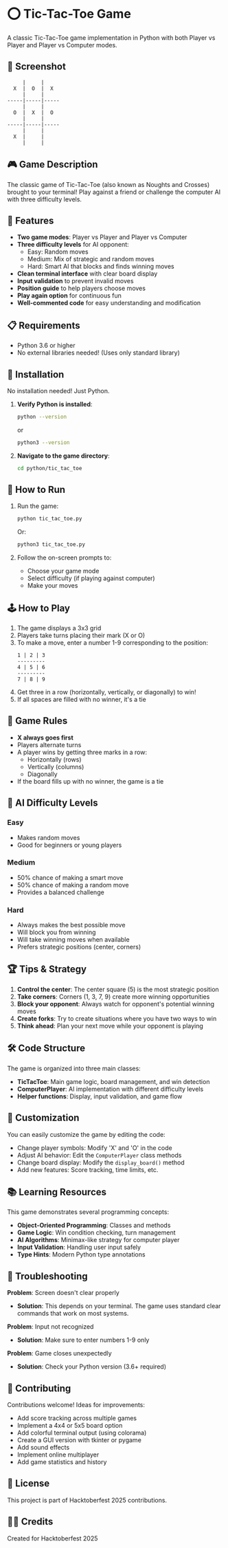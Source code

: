 # ⭕ Tic-Tac-Toe Game

A classic Tic-Tac-Toe game implementation in Python with both Player vs Player and Player vs Computer modes.

## 📸 Screenshot

```
     |     |     
  X  |  O  |  X  
     |     |     
-----|-----|-----
     |     |     
  O  |  X  |  O  
     |     |     
-----|-----|-----
     |     |     
  X  |     |     
     |     |     
```

## 🎮 Game Description

The classic game of Tic-Tac-Toe (also known as Noughts and Crosses) brought to your terminal! Play against a friend or challenge the computer AI with three difficulty levels.

## 🎯 Features

- **Two game modes**: Player vs Player and Player vs Computer
- **Three difficulty levels** for AI opponent:
  - Easy: Random moves
  - Medium: Mix of strategic and random moves
  - Hard: Smart AI that blocks and finds winning moves
- **Clean terminal interface** with clear board display
- **Input validation** to prevent invalid moves
- **Position guide** to help players choose moves
- **Play again option** for continuous fun
- **Well-commented code** for easy understanding and modification

## 📋 Requirements

- Python 3.6 or higher
- No external libraries needed! (Uses only standard library)

## 🚀 Installation

No installation needed! Just Python.

1. **Verify Python is installed**:
   ```bash
   python --version
   ```
   or
   ```bash
   python3 --version
   ```

2. **Navigate to the game directory**:
   ```bash
   cd python/tic_tac_toe
   ```

## 🎲 How to Run

1. Run the game:
   ```bash
   python tic_tac_toe.py
   ```
   
   Or:
   ```bash
   python3 tic_tac_toe.py
   ```

2. Follow the on-screen prompts to:
   - Choose your game mode
   - Select difficulty (if playing against computer)
   - Make your moves

## 🕹️ How to Play

1. The game displays a 3x3 grid
2. Players take turns placing their mark (X or O)
3. To make a move, enter a number 1-9 corresponding to the position:
   ```
   1 | 2 | 3
   ---------
   4 | 5 | 6
   ---------
   7 | 8 | 9
   ```
4. Get three in a row (horizontally, vertically, or diagonally) to win!
5. If all spaces are filled with no winner, it's a tie

## 📖 Game Rules

- **X always goes first**
- Players alternate turns
- A player wins by getting three marks in a row:
  - Horizontally (rows)
  - Vertically (columns)
  - Diagonally
- If the board fills up with no winner, the game is a tie

## 🤖 AI Difficulty Levels

### Easy
- Makes random moves
- Good for beginners or young players

### Medium
- 50% chance of making a smart move
- 50% chance of making a random move
- Provides a balanced challenge

### Hard
- Always makes the best possible move
- Will block you from winning
- Will take winning moves when available
- Prefers strategic positions (center, corners)

## 🏆 Tips & Strategy

1. **Control the center**: The center square (5) is the most strategic position
2. **Take corners**: Corners (1, 3, 7, 9) create more winning opportunities
3. **Block your opponent**: Always watch for opponent's potential winning moves
4. **Create forks**: Try to create situations where you have two ways to win
5. **Think ahead**: Plan your next move while your opponent is playing

## 🛠️ Code Structure

The game is organized into three main classes:

- **TicTacToe**: Main game logic, board management, and win detection
- **ComputerPlayer**: AI implementation with different difficulty levels
- **Helper functions**: Display, input validation, and game flow

## 🔧 Customization

You can easily customize the game by editing the code:

- Change player symbols: Modify 'X' and 'O' in the code
- Adjust AI behavior: Edit the `ComputerPlayer` class methods
- Change board display: Modify the `display_board()` method
- Add new features: Score tracking, time limits, etc.

## 📚 Learning Resources

This game demonstrates several programming concepts:

- **Object-Oriented Programming**: Classes and methods
- **Game Logic**: Win condition checking, turn management
- **AI Algorithms**: Minimax-like strategy for computer player
- **Input Validation**: Handling user input safely
- **Type Hints**: Modern Python type annotations

## 🐛 Troubleshooting

**Problem**: Screen doesn't clear properly
- **Solution**: This depends on your terminal. The game uses standard clear commands that work on most systems.

**Problem**: Input not recognized
- **Solution**: Make sure to enter numbers 1-9 only

**Problem**: Game closes unexpectedly
- **Solution**: Check your Python version (3.6+ required)

## 🤝 Contributing

Contributions welcome! Ideas for improvements:

- Add score tracking across multiple games
- Implement a 4x4 or 5x5 board option
- Add colorful terminal output (using colorama)
- Create a GUI version with tkinter or pygame
- Add sound effects
- Implement online multiplayer
- Add game statistics and history

## 📝 License

This project is part of Hacktoberfest 2025 contributions.

## 👨‍💻 Credits

Created for Hacktoberfest 2025
